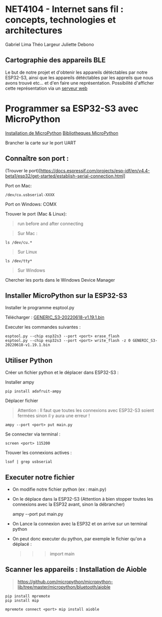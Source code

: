 # NET4104 - Internet sans fil : concepts, technologies et architectures
Gabriel Lima
Théo Largeur
Juliette Debono

## Cartographie des appareils BLE

Le but de notre projet et d'obtenir les appareils détéctables par notre ESP32-S3, ainsi que les appareils détéctables par les appreils que nous avons trouvé etc… et d'en faire une représentation.
Possibilité d'afficher cette représentation via un [serveur web](https://gcworks.fr/tutoriel/esp/Serveurweb.html)

# Programmer sa ESP32-S3 avec MicroPython
[Installation de MicroPython](https://micropython.org/download/GENERIC_S3/)
[Bibliotheques MicroPython](https://github.com/micropython/micropython-lib)

Brancher la carte sur le port UART

## Connaître son port :

(Trouver le port)[https://docs.espressif.com/projects/esp-idf/en/v4.4-beta1/esp32/get-started/establish-serial-connection.html]

Port on Mac:

    /dev/cu.usbserial-XXXX

Port on Windows:
    COMX

Trouver le port (Mac & Linux):

> run before and after connecting

> Sur Mac :

    ls /dev/cu.*

> Sur Linux

    ls /dev/tty*

> Sur Windows

Chercher les ports dans le Windows Device Manager

## Installer MicroPython sur la ESP32-S3

Installer le programme esptool.py

Télécharger : [GENERIC_S3-20220618-v1.19.1.bin](https://micropython.org/resources/firmware/GENERIC_S3-20220618-v1.19.1.bin)

Executer les commandes suivantes :

    esptool.py --chip esp32s3 --port <port> erase_flash
    esptool.py --chip esp32s3 --port <port> write_flash -z 0 GENERIC_S3-20220618-v1.19.1.bin


## Utiliser Python

Créer un fichier python et le déplacer dans ESP32-S3 :

Installer ampy

    pip install adafruit-ampy

Déplacer fichier
> Attention : Il faut que toutes les connexions avec ESP32-S3 soient fermées sinon il y aura une erreur !

    ampy --port <port> put main.py

Se connecter via terminal :

    screen <port> 115200

Trouver les connexions actives :
    
    lsof | grep usbserial

## Executer notre fichier

- On modifie notre fichier python (ex : main.py)

- On le déplace dans la ESP32-S3 (Attention à bien stopper toutes les connexions avec la ESP32 avant, sinon la débrancher)

    ampy --port <port> put main.py

- On Lance la connexion avec la ESP32 et on arrive sur un terminal python

- On peut donc executer du python, par exemple le fichier qu'on a déplacé :

    >>> import main

## Scanner les appareils : Installation de Aioble

> https://github.com/micropython/micropython-lib/tree/master/micropython/bluetooth/aioble

    pip install mpremote
    pip install mip

    mpremote connect <port> mip install aioble